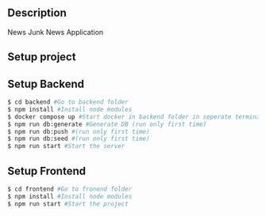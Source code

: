 ## Description

News Junk News Application

## Setup project

## Setup Backend

```bash
$ cd backend #Go to backend folder
$ npm install #Install node modules
$ docker compose up #Start docker in backend folder in seperate terminal and keep terminal open
$ npm run db:generate #Generate DB (run only first time)
$ npm run db:push #(run only first time)
$ npm run db:seed #(run only first time)
$ npm run start #Start the server
```

## Setup Frontend

```bash
$ cd frontend #Go to fronend folder
$ npm install #Install node modules
$ npm run start #Start the project